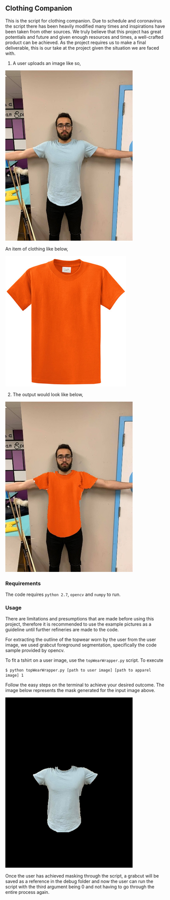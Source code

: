 ## Clothing Companion

This is the script for clothing companion. Due to schedule and coronavirus the script there has been heavily modified many times and inspirations have been taken from other sources. We truly believe that this project has great potentials and future and given enough resources and times, a well-crafted product can be achieved. As the project requires us to make a final deliverable, this is our take at the project given the situation we are faced with.

1. A user uploads an image like so,

![user image](input.jpg)

An item of clothing like below,

![apparel image](apparel.jpg)

2. The output would look like below,

![output image](onUser.jpg)

### Requirements

The code requires `python 2.7`, `opencv` and `numpy` to run.

### Usage

There are limitations and presumptions that are made before using this project, therefore it is recommended to use the example pictures as a guideline until further refineries are made to the code.

For extracting the outline of the topwear worn by the user from the user image, we used grabcut foreground segmentation, specifically the code sample provided by opencv.

To fit a tshirt on a user image, use the `topWearWrapper.py` script. To execute 

```
$ python topWearWrapper.py [path to user image] [path to apparel image] 1
```

Follow the easy steps on the terminal to achieve your desired outcome. The image below represents the mask generated for the input image above. 


![grabcut output](debug/grabcutOutput.png)

Once the user has achieved masking through the script, a grabcut will be saved as a reference in the debug folder and now the user can run the script with the third argument being 0 and not having to go through the entire process again.










